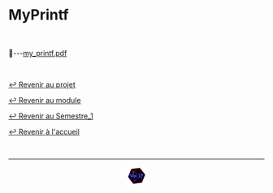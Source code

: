 # MyPrintf

<br>

📂---[my_printf.pdf](https://github.com/Studio-17/Epitech-Subjects/tree/main/Semestre_1/B-PSU-100/My_printf/MyPrintf/my_printf.pdf)

<br>

[↩️ Revenir au projet](https://github.com/Studio-17/Epitech-Subjects/tree/main/Semestre_1/B-PSU-100/My_printf)

[↩️ Revenir au module](https://github.com/Studio-17/Epitech-Subjects/tree/main/Semestre_1/B-PSU-100)

[↩️ Revenir au Semestre_1](https://github.com/Studio-17/Epitech-Subjects/tree/main/Semestre_1)

[↩️ Revenir à l'accueil](https://github.com/Studio-17/Epitech-Subjects)

<br>

---

<div align="center">

<a href="https://github.com/Studio-17" target="_blank"><img src="../../../../voc17.gif" width="40"></a>

</div>
